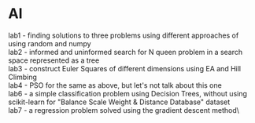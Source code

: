 # AI
lab1 - finding solutions to three problems using different approaches of using random and numpy \
lab2 - informed and uninformed search for N queen problem in a search space represented as a tree\
lab3 - construct Euler Squares of different dimensions using EA and Hill Climbing\
lab4 - PSO for the same as above, but let's not talk about this one\
lab6 - a simple classification problem using Decision Trees, without using scikit-learn for "Balance Scale Weight & Distance Database" dataset\
lab7 - a regression problem solved using the gradient descent method\
